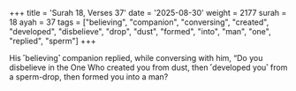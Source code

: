 +++
title = 'Surah 18, Verses 37'
date = '2025-08-30'
weight = 2177
surah = 18
ayah = 37
tags = ["believing", "companion", "conversing", "created", "developed", "disbelieve", "drop", "dust", "formed", "into", "man", "one", "replied", "sperm"]
+++

His ˹believing˺ companion replied, while conversing with him, “Do you disbelieve in the One Who created you from dust, then ˹developed you˺ from a sperm-drop, then formed you into a man?